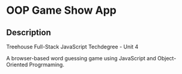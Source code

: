 # OOP Game Show App

## Description

Treehouse Full-Stack JavaScript Techdegree - Unit 4

A browser-based word guessing game using JavaScript and Object-Oriented Progrmaming.